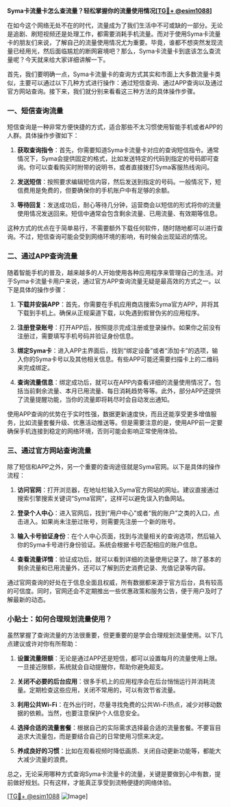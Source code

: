 **Syma卡流量卡怎么查流量？轻松掌握你的流量使用情况[[TG💪+ @esim1088](https://t.me/s/esim1088)]**

在如今这个网络无处不在的时代，流量成为了我们生活中不可或缺的一部分。无论是追剧、刷短视频还是处理工作，都需要消耗手机流量。而对于使用Syma卡流量卡的朋友们来说，了解自己的流量使用情况尤为重要。毕竟，谁都不想突然发现流量已经用光，然后面临尴尬的断网窘境吧？那么，Syma卡流量卡到底该怎么查流量呢？今天就来给大家详细讲解一下。

首先，我们要明确一点，Syma卡流量卡的查询方式其实和市面上大多数流量卡类似，主要可以通过以下几种方式进行操作：通过短信查询、通过APP查询以及通过官方网站查询。接下来，我们就分别来看看这三种方法的具体操作步骤。

### 一、短信查询流量

短信查询是一种非常方便快捷的方式，适合那些不太习惯使用智能手机或者APP的人群。具体操作步骤如下：

1. **获取查询指令**：首先，你需要知道Syma卡流量卡对应的查询短信指令。通常情况下，Syma会提供固定的格式，比如发送特定的代码到指定的号码即可查询。你可以查看购买时附带的说明书，或者直接拨打Syma客服热线询问。

2. **发送短信**：按照要求编辑短信内容，然后发送到指定的号码。一般情况下，短信费用是免费的，但要确保你的手机账户中有足够的余额。

3. **等待回复**：发送成功后，耐心等待几分钟，运营商会以短信的形式将你的流量使用情况发送回来。短信中通常会包含剩余流量、已用流量、有效期等信息。

这种方式的优点在于简单易行，不需要额外下载任何软件，随时随地都可以进行查询。不过，短信查询可能会受到网络环境的影响，有时候会出现延迟的情况。

### 二、通过APP查询流量

随着智能手机的普及，越来越多的人开始使用各种应用程序来管理自己的生活。对于Syma卡流量卡用户来说，通过官方APP查询流量无疑是最高效的方式之一。以下是具体的操作步骤：

1. **下载并安装APP**：首先，你需要在手机应用商店搜索Syma官方APP，并将其下载到手机上。确保从正规渠道下载，以免遇到假冒伪劣的应用程序。

2. **注册登录账号**：打开APP后，按照提示完成注册或登录操作。如果你之前没有注册过，需要填写手机号码并验证身份信息。

3. **绑定Syma卡**：进入APP主界面后，找到“绑定设备”或者“添加卡”的选项，输入你的Syma卡号以及其他相关信息。有些APP可能还需要扫描卡上的二维码来完成绑定。

4. **查询流量信息**：绑定成功后，就可以在APP内查看详细的流量使用情况了。包括当前剩余流量、本月已用流量、每日消耗趋势等等。此外，部分APP还提供了流量提醒功能，当你的流量即将耗尽时会自动发出通知。

使用APP查询的优势在于实时性强，数据更新速度快，而且还能享受更多增值服务，比如流量套餐升级、优惠活动推送等。但是需要注意的是，使用APP前一定要确保手机连接到稳定的网络环境，否则可能会影响正常使用体验。

### 三、通过官方网站查询流量

除了短信和APP之外，另一个重要的查询途径就是Syma官网。以下是具体的操作流程：

1. **访问官网**：打开浏览器，在地址栏输入Syma官方网站的网址。建议直接通过搜索引擎搜索关键词“Syma官网”，这样可以避免误入钓鱼网站。

2. **登录个人中心**：进入官网后，找到“用户中心”或者“我的账户”之类的入口，点击进入。如果尚未注册过账号，则需要先注册一个新的账号。

3. **输入卡号验证身份**：在个人中心页面，找到与流量相关的查询选项，然后输入你的Syma卡号进行身份验证。系统会根据卡号匹配相应的账户信息。

4. **查看流量详情**：验证成功后，就可以看到详细的流量使用记录了。除了基本的剩余流量和已用流量外，还可以了解到历史消费记录、充值记录等内容。

通过官网查询的好处在于信息全面且权威，所有数据都来源于官方后台，具有较高的可信度。同时，官网还会不定期推出一些优惠政策和服务公告，便于用户及时了解最新的动态。

### 小贴士：如何合理规划流量使用？

虽然掌握了查询流量的方法很重要，但更重要的是学会合理规划流量使用。以下几点建议或许对你有所帮助：

1. **设置流量限额**：无论是通过APP还是短信，都可以设置每月的流量使用上限。一旦接近限额，系统就会自动提醒你，帮助你避免超支。

2. **关闭不必要的后台应用**：很多手机上的应用程序会在后台悄悄运行并消耗流量。定期检查这些应用，关闭不常用的，可以有效节省流量。

3. **利用公共Wi-Fi**：在外出行时，尽量寻找免费的公共Wi-Fi热点，减少对移动数据的依赖。当然，也要注意保护个人信息安全。

4. **选择合适的流量套餐**：根据自己的实际需求选择最合适的流量套餐。不要盲目追求大流量包，而是要结合自己的日常使用习惯来决定。

5. **养成良好的习惯**：比如在观看视频时降低画质、关闭自动更新功能等，都能大大减少流量的浪费。

总之，无论采用哪种方式查询Syma卡流量卡的流量，关键是要做到心中有数，提前做好规划。只有这样，才能真正享受到流畅便捷的网络体验。

[[TG💪+ @esim1088](https://t.me/s/esim1088) ![Image](https://i.postimg.cc/4NQfJmqS/Snipaste-2025-05-13-00-14-12.png)]